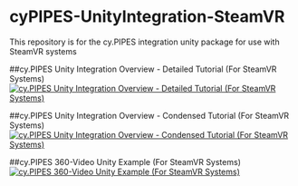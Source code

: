 # cyPIPES-UnityIntegration-SteamVR
This repository is for the cy.PIPES integration unity package for use with SteamVR systems

##cy.PIPES Unity Integration Overview - Detailed Tutorial (For SteamVR Systems)
[![cy.PIPES Unity Integration Overview - Detailed Tutorial (For SteamVR Systems)](https://img.youtube.com/vi/GHUMLYrCk-A/0.jpg)](https://www.youtube.com/watch?v=GHUMLYrCk-A)

##cy.PIPES Unity Integration Overview - Condensed Tutorial (For SteamVR Systems)
[![cy.PIPES Unity Integration Overview - Condensed Tutorial (For SteamVR Systems)](https://img.youtube.com/vi/4fE48QN2f7U/0.jpg)](https://www.youtube.com/watch?v=4fE48QN2f7U)

##cy.PIPES 360-Video Unity Example (For SteamVR Systems)
[![cy.PIPES 360-Video Unity Example (For SteamVR Systems)](https://img.youtube.com/vi/_ZzIcIRrrFk/0.jpg)](https://www.youtube.com/watch?v=_ZzIcIRrrFk)
